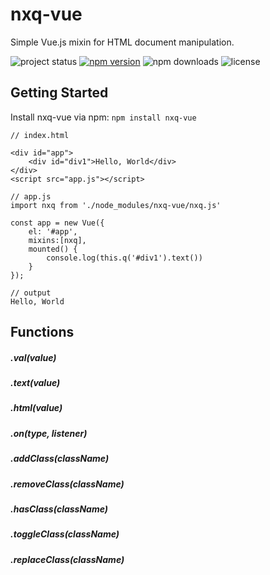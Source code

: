 # nxq-vue

Simple Vue.js mixin for HTML document manipulation.

![project status](https://img.shields.io/badge/status-alpha-red.svg)
[![npm version](https://img.shields.io/npm/v/nxq-vue.svg)](https://www.npmjs.com/package/nxq-vue)
![npm downloads](https://img.shields.io/npm/dt/nxq-vue.svg)
![license](https://img.shields.io/github/license/norabx/nxq-vue.svg)


## Getting Started

Install nxq-vue via npm: `npm install nxq-vue`

```
// index.html

<div id="app">
    <div id="div1">Hello, World</div>
</div>
<script src="app.js"></script>

// app.js
import nxq from './node_modules/nxq-vue/nxq.js'

const app = new Vue({
    el: '#app',
    mixins:[nxq],
    mounted() {
        console.log(this.q('#div1').text())
    }
});

// output
Hello, World
```

## Functions

##### .val(value)
##### .text(value)
##### .html(value)
##### .on(type, listener)
##### .addClass(className)
##### .removeClass(className)
##### .hasClass(className)
##### .toggleClass(className)
##### .replaceClass(className)
